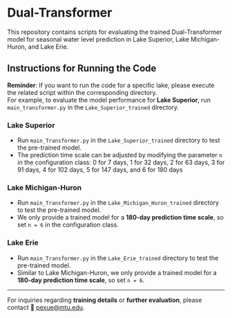 # Dual-Transformer

This repository contains scripts for evaluating the trained Dual-Transformer model for seasonal water level prediction in Lake Superior, Lake Michigan-Huron, and Lake Erie.

## Instructions for Running the Code

**Reminder**: If you want to run the code for a specific lake, please execute the related script within the corresponding directory.  
For example, to evaluate the model performance for **Lake Superior**, run `main_transformer.py` in the `Lake_Superior_trained` directory.

### Lake Superior
- Run `main_Transformer.py` in the `Lake_Superior_trained` directory to test the pre-trained model.
- The prediction time scale can be adjusted by modifying the parameter `n` in the configuration class: 0 for 7 days, 1 for 32 days, 2 for 63 days, 3 for 91 days, 4 for 102 days, 5 for 147 days, and 6 for 180 days

### Lake Michigan-Huron
- Run `main_Transformer.py` in the `Lake_Michigan_Huron_trained` directory to test the pre-trained model.
- We only provide a trained model for a **180-day prediction time scale**, so set `n = 6` in the configuration class.

### Lake Erie
- Run `main_Transformer.py` in the `Lake_Erie_trained` directory to test the pre-trained model.
- Similar to Lake Michigan-Huron, we only provide a trained model for a **180-day prediction time scale**, so set `n = 6`.

---

For inquiries regarding **training details** or **further evaluation**, please contact 📧 pexue@mtu.edu.
